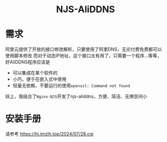 <h1 style="text-align: center;">NJS-AliDDNS</h1>

# 需求
阿里云提供了开放的接口修改解析，只要使用了阿里DNS，无论付费免费都可以使用脚本修改
而对于动态IP地址，这个接口太有用了，只需要一个程序...等等，好AliDDNS程序应该是

 - 可以集成在某个软件的
 - 小巧，便于在嵌入式中使用
 - 轻量无依赖，不要运行的使用`openssl: Command not found`

综上，我结合了`Nginx-NJS`开发了njs-aliddns，方便、简洁、无惧空间小

# 安装手册
请参考
https://hi.imzlh.top/2024/07/28.cgi